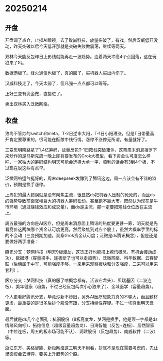 # 20250214

## 开盘

开盘调了点仓，止损AI眼镜，去了致尚科技，放量突破了，有戏。然后汉威低开没动，昨天突破以后今天低开那就是突破失败做震荡，继续等两天。

双林今天能反包昨日上影线就能再走一波趋势。连着两天冲高4个点回落，这在玩狼来了吗。

数据港板了。烽火通信也板了，真的服了，买机器人买出内伤了。

汉威科技走了，今天太弱了，但凡强一点点都可以等等。

正好三变有资金做，直接进了。

卖出双林买入泛微网络。

## 收盘

致尚不管炒的switch和meta，T-2日逆市大阳，T-1日小阳滞涨，但是T日带量高开肯定要尊重的，很可能在酝酿中线行情。涨停不涨停无所谓，有量就好了。

三变思明南路拿了1.4亿筹码，放量反包T-1日阳线突破箱体，这票周末消息搜罗下来炒作的是马斯克周一晚上即将要发布的Grok大模型，看下资金认可度怎么样吧，一家独大的筹码结构明天可能会选择大单一字，顺利的话会有3到4个板，不过现在说这些有点早。

泛微网络运气挺好的，周末deepseek发酵到了腾讯这边，周一应该会有不错的溢价，预期是换手涨停。

上周犯的最大错误就是没有聚焦主流，很显然ds把机器人压制的死死的，而且ds的强势导致前面涨幅巨大的机器人筹码松动，甚至跑不赢大市。既然认为现在是牛市环境（通过赚钱效应和成交量），而ds是主流，那一定要把短线仓位放在主流上。

周五最强的方向是AI医疗，但是周末消息面上腾讯的热度要更甚一筹，明天就是先看竞价这两块哪个资金认可度更高，然后聚焦到对应个股上，虽然大概率手里的标的不会动（三变预期加速，观察Grok资金认可度；泛微是ds腾讯概念），但是还是要做好两手准备：

腾讯分支：梦网科技（明天9板渡劫，这货正好也能搭上腾讯概念，有机会渡劫成功）、数据港（容量换手，连板断了也可以走趋势）、泛微网络、科华数据、云赛智联（后俩属于中军，可能强度不够，一来用来观察板块和分支强度，二来可以用来套利）；

医疗分支：梦网科技（真的服了啥概念都有，活该它龙头）、贝瑞基因（二波连板）、美年健康（趋势，不过已经反包两次小心狼来了）、金域医学（容量趋势）。

个人更看好腾讯分支，毕竟炒新不炒旧，另外AI医疗想象力真的不够大，而且题材更虚，最重要的是很多后排个股没有跟，分支持续性存疑。不过一切尊重明天盘面。

最后就是ds几个老面孔：杭钢股份（8板高度龙，梦网是换手，他是顶一字都是ds情绪风向标）、拓维信息（超级容量趋势龙）、日海智能（反包+连板）、居然智家（中位连板，周五的板市场可能不认）、润建股份（反包趋势）、南威软件（二波）等。

浙江东方、美格智能、新炬网络这三明天不用看，抄底不是现在需要考虑的，先让里面资金去博弈，要买上升趋势的个股。



